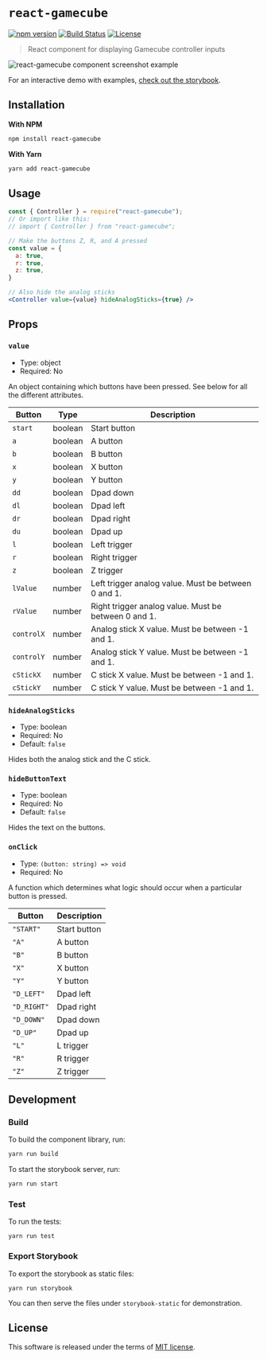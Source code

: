 
# `react-gamecube`

[![npm version](https://img.shields.io/npm/v/react-gamecube.svg?style=flat)](https://npmjs.org/package/react-gamecube "View this project on npm")
[![Build Status](https://github.com/vinceau/react-gamecube/workflows/build/badge.svg)](https://github.com/vinceau/react-gamecube/actions?workflow=build)
[![License](https://img.shields.io/npm/l/react-gamecube)](https://github.com/vinceau/react-gamecube/blob/master/LICENSE)

> React component for displaying Gamecube controller inputs

![react-gamecube component screenshot example](https://i.imgur.com/h4iwbwH.png)

For an interactive demo with examples, [check out the storybook](https://vinceau.github.com/react-gamecube).

## Installation

**With NPM**

```bash
npm install react-gamecube
```

**With Yarn**

```bash
yarn add react-gamecube
```

## Usage

```jsx
const { Controller } = require("react-gamecube");
// Or import like this:
// import { Controller } from "react-gamecube";

// Make the buttons Z, R, and A pressed
const value = {
  a: true,
  r: true,
  z: true,
}

// Also hide the analog sticks
<Controller value={value} hideAnalogSticks={true} />
```

## Props

### `value`

* Type: object
* Required: No

An object containing which buttons have been pressed. See below for all the different attributes.


| Button        | Type          | Description  |
| ------------- | ------------- | ------------ |
| `start` | boolean | Start button |
| `a` | boolean | A button |
| `b` | boolean | B button |
| `x` | boolean | X button |
| `y` | boolean | Y button |
| `dd` | boolean | Dpad down |
| `dl` | boolean | Dpad left |
| `dr` | boolean | Dpad right |
| `du` | boolean | Dpad up |
| `l` | boolean | Left trigger |
| `r` | boolean | Right trigger |
| `z` | boolean | Z trigger |
| `lValue` | number | Left trigger analog value. Must be between 0 and 1. |
| `rValue` | number | Right trigger analog value. Must be between 0 and 1. |
| `controlX` | number | Analog stick X value. Must be between -1 and 1. |
| `controlY` | number | Analog stick Y value. Must be between -1 and 1. |
| `cStickX` | number | C stick X value. Must be between -1 and 1. |
| `cStickY` | number | C stick Y value. Must be between -1 and 1. |


### `hideAnalogSticks`

* Type: boolean
* Required: No
* Default: `false`

Hides both the analog stick and the C stick.

### `hideButtonText`

* Type: boolean
* Required: No
* Default: `false`

Hides the text on the buttons.

### `onClick`

* Type: `(button: string) => void`
* Required: No

A function which determines what logic should occur when a particular button is pressed.

| Button        | Description  |
| ------------- | ------------ |
| `"START"` | Start button |
| `"A"` | A button |
| `"B"` | B button |
| `"X"` | X button |
| `"Y"` | Y button |
| `"D_LEFT"` | Dpad left |
| `"D_RIGHT"` | Dpad right |
| `"D_DOWN"` | Dpad down |
| `"D_UP"` | Dpad up |
| `"L"` | L trigger |
| `"R"` | R trigger |
| `"Z"` | Z trigger |

## Development

### Build

To build the component library, run:

```sh
yarn run build
```

To start the storybook server, run:

```sh
yarn run start
```

### Test

To run the tests:

```
yarn run test
```

### Export Storybook

To export the storybook as static files:

```
yarn run storybook
```

You can then serve the files under `storybook-static` for demonstration.

## License

This software is released under the terms of [MIT license](LICENSE).
